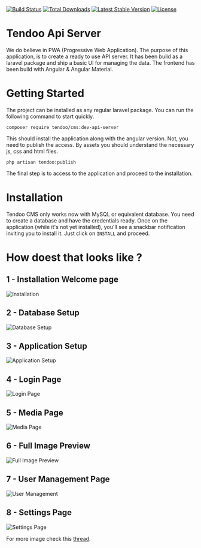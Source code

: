 [![Build Status](https://travis-ci.org/Tendoo/cms.svg?branch=master)](https://travis-ci.org/Tendoo/cms)
<a href="https://packagist.org/packages/tendoo/cms"><img src="https://poser.pugx.org/tendoo/cms/d/total.svg" alt="Total Downloads"></a>
<a href="https://packagist.org/packages/tendoo/cms"><img src="https://poser.pugx.org/tendoo/cms/v/stable.svg" alt="Latest Stable Version"></a>
<a href="https://packagist.org/packages/tendoo/cms"><img src="https://poser.pugx.org/tendoo/cms/license.svg" alt="License"></a>

# Tendoo Api Server
We do believe in PWA (Progressive Web Application). The purpose of this application, is to create a ready to use API server. It has been build as a laravel package and ship a basic UI for managing the data. The frontend has been build with Angular & Angular Material.

# Getting Started
The project can be installed as any regular laravel package. You can run the following command to start quickly.

`composer require tendoo/cms:dev-api-server`

This should install the application along with the angular version. Not, you need to publish the access. By assets you should understand the necessary js, css and html files.

`php artisan tendoo:publish`

The final step is to access to the application and proceed to the installation. 

# Installation
Tendoo CMS only works now with MySQL or equivalent database. You need to create a database and have the credentials ready. Once on the application (while it's not yet installed), you'll see a snackbar notification inviting you to install it. Just click on `INSTALL` and proceed.

# How doest that looks like ?
## 1 - Installation Welcome page
![Installation](https://user-images.githubusercontent.com/5265663/52855417-9f6e5280-3121-11e9-9db5-9851e552500d.png)

## 2 - Database Setup
![Database Setup](https://user-images.githubusercontent.com/5265663/52856253-34724b00-3124-11e9-8cb0-c27db5267d82.png)

## 3 - Application Setup
![Application Setup](https://user-images.githubusercontent.com/5265663/52856336-6c798e00-3124-11e9-8f82-b3fddc522018.png)

## 4 - Login Page
![Login Page](https://user-images.githubusercontent.com/5265663/52856378-887d2f80-3124-11e9-9fa6-6334901576f3.png)

## 5 - Media Page
![Media Page](https://user-images.githubusercontent.com/5265663/52856731-79e34800-3125-11e9-9dd0-c7152d15ab63.png)

## 6 - Full Image Preview
![Full Image Preview](https://user-images.githubusercontent.com/5265663/52856798-aac37d00-3125-11e9-98fa-d2aa4dd0657f.png)

## 7 - User Management Page
![User Management](https://user-images.githubusercontent.com/5265663/52856818-bb73f300-3125-11e9-8e75-733734e94e1e.png)

## 8 - Settings Page
![Settings Page](https://user-images.githubusercontent.com/5265663/52856871-dba3b200-3125-11e9-9010-624ba4e83545.png)

For more image check this [thread](https://github.com/Tendoo/cms/issues/7).
